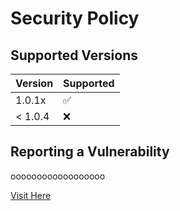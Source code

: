 # Security Policy

## Supported Versions

| Version   | Supported          |
| --------- | ------------------ |
| 1.0.1x    | :white_check_mark: |
| < 1.0.4   | :x:                |

## Reporting a Vulnerability

oooooooooooooooooo

[Visit Here](https://github.com/li2012China/CreateAndWars_MC/issues)
